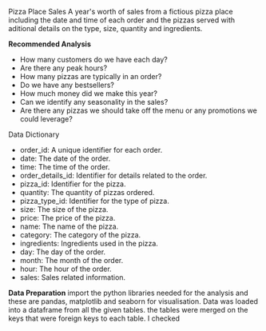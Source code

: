 Pizza Place Sales
A year's worth of sales from a fictious pizza place including the date and time of each order and the pizzas served with aditional details on the type, size, quantity and ingredients.

**Recommended Analysis**
* How many customers do we have each day? 
* Are there any peak hours?
* How many pizzas are typically in an order? 
* Do we have any bestsellers?
* How much money did we make this year? 
* Can we identify any seasonality in the sales?
* Are there any pizzas we should take off the menu or any promotions we could leverage?

Data Dictionary
* order_id: A unique identifier for each order.
* date: The date of the order.
* time: The time of the order.
* order_details_id: Identifier for details related to the order.
* pizza_id: Identifier for the pizza.
* quantity: The quantity of pizzas ordered.
* pizza_type_id: Identifier for the type of pizza.
* size: The size of the pizza.
* price: The price of the pizza.
* name: The name of the pizza.
* category: The category of the pizza.
* ingredients: Ingredients used in the pizza.
* day: The day of the order.
* month: The month of the order.
* hour: The hour of the order.
* sales: Sales related information.

**Data Preparation**
import the python libraries needed for the analysis and these are pandas, matplotlib and seaborn for visualisation.
Data was loaded into a dataframe from all the given tables.
the tables were merged on the keys that were foreign keys to each table.
I checked 
